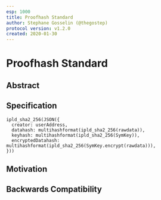 ```yaml
---
esp: 1000
title: Proofhash Standard
author: Stephane Gosselin (@thegostep)
protocol version: v1.2.0
created: 2020-01-30
---
```


# Proofhash Standard

## Abstract

## Specification

```
ipld_sha2_256(JSON({
  creator: userAddress,
  datahash: multihashformat(ipld_sha2_256(rawdata)),
  keyhash: multihashformat(ipld_sha2_256(SymKey)),
  encryptedDatahash: multihashformat(ipld_sha2_256(SymKey.encrypt(rawdata))),
}))
```

## Motivation

## Backwards Compatibility

